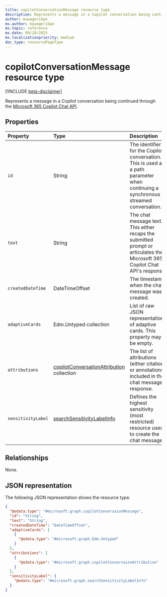 ```yaml
---
title: copilotConversationMessage resource type
description: Represents a message in a Copilot conversation being continued through the Microsoft 365 Copilot Chat API.
author: muwagerikpe
ms.author: muwagerikpe
ms.topic: reference
ms.date: 09/29/2025
ms.localizationpriority: medium
doc_type: resourcePageType
---
```


# copilotConversationMessage resource type

[!INCLUDE [beta-disclaimer](../../../includes/beta-disclaimer.md)]

Represents a message in a Copilot conversation being continued through the [Microsoft 365 Copilot Chat API](../copilotroot-conversations.md).

## Properties

| Property       | Type   | Description                                                    |
|:---------------|:-------|:---------------------------------------------------------------|
| `id` | String | The identifier for the Copilot conversation. This is used as a path parameter when continuing a synchronous or streamed conversation. |
| `text` | String | The chat message text. This either recaps the submitted prompt or articulates the Microsoft 365 Copilot Chat API's response. |
| `createdDateTime` | DateTimeOffset | The timestamp when the chat message was created. |
| `adaptiveCards` | Edm.Untyped collection | List of raw JSON representations of adaptive cards. This property may be empty. |
| `attributions` | [copilotConversationAttribution](copilotconversationattribution.md) collection | The list of attributions (either citations or annotations) included in the chat message response. |
| `sensitivityLabel` | [searchSensitivityLabelInfo](searchsensitivitylabelinfo.md) | Defines the highest sensitivity (most restricted) resource used to create the chat message. |

## Relationships

None.

## JSON representation

The following JSON representation shows the resource type.

```json
{
  "@odata.type": "#microsoft.graph.copilotConversaionMessage",
  "id": "String",
  "text": "String",
  "createdDateTime": "DateTimeOffset",
  "adaptiveCards": [
    {
      "@odata.type": "#microsoft.graph.Edm.Untyped"
    }
  ],
  "attributions": [
    {
      "@odata.type": "#microsoft.graph.copilotConversaionAttribution"
    }
  ],
  "sensitivityLabel": {
    "@odata.type": "#microsoft.graph.searchSensitivityLabelInfo"
  }
}
```
